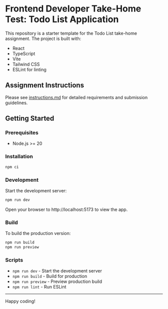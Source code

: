 # Frontend Developer Take-Home Test: Todo List Application

This repository is a starter template for the Todo List take-home assignment. The project is built with:
- React
- TypeScript
- Vite
- Tailwind CSS
- ESLint for linting

## Assignment Instructions

Please see [instructions.md](./instructions.md) for detailed requirements and submission guidelines.

## Getting Started

### Prerequisites
- Node.js >= 20

### Installation
```bash
npm ci
```

### Development
Start the development server:
```bash
npm run dev
```

Open your browser to http://localhost:5173 to view the app.

### Build
To build the production version:
```bash
npm run build
npm run preview
```

### Scripts
- `npm run dev` - Start the development server
- `npm run build` - Build for production
- `npm run preview` - Preview production build
- `npm run lint` - Run ESLint

---

Happy coding!
